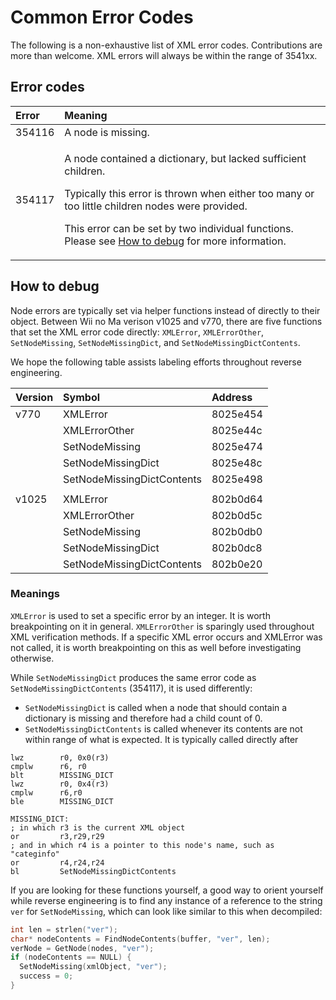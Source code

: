# Common Error Codes

The following is a non-exhaustive list of XML error codes. Contributions are more than welcome. XML errors will always be within the range of 3541xx.

## Error codes

<table>
  <thead>
    <tr>
      <th style="text-align:left">Error</th>
      <th style="text-align:left">Meaning</th>
    </tr>
  </thead>
  <tbody>
    <tr>
      <td style="text-align:left">354116</td>
      <td style="text-align:left">A node is missing.</td>
    </tr>
    <tr>
      <td style="text-align:left">354117</td>
      <td style="text-align:left">
        <p>A node contained a dictionary, but lacked sufficient children.</p>
        <p>Typically this error is thrown when either too many or too little children
          nodes were provided.</p>
        <p></p>
        <p>This error can be set by two individual functions. Please see <a href="common-error-codes.md#how-to-debug">How to debug</a> for
          more information.</p>
      </td>
    </tr>
  </tbody>
</table>

## How to debug

Node errors are typically set via helper functions instead of directly to their object. Between Wii no Ma verison v1025 and v770, there are five functions that set the XML error code directly: `XMLError`, `XMLErrorOther`, `SetNodeMissing`, `SetNodeMissingDict`, and `SetNodeMissingDictContents`.

We hope the following table assists labeling efforts throughout reverse engineering.

| Version | Symbol | Address |
| :--- | :--- | :--- |
| v770 | XMLError | 8025e454 |
|  | XMLErrorOther | 8025e44c |
|  | SetNodeMissing | 8025e474 |
|  | SetNodeMissingDict | 8025e48c |
|  | SetNodeMissingDictContents | 8025e498 |
|  |  |  |
| v1025 | XMLError | 802b0d64 |
|  | XMLErrorOther | 802b0d5c |
|  | SetNodeMissing | 802b0db0 |
|  | SetNodeMissingDict | 802b0dc8 |
|  | SetNodeMissingDictContents | 802b0e20 |

### Meanings

`XMLError` is used to set a specific error by an integer. It is worth breakpointing on it in general. `XMLErrorOther` is sparingly used throughout XML verification methods. If a specific XML error occurs and XMLError was not called, it is worth breakpointing on this as well before investigating otherwise.



While `SetNodeMissingDict` produces the same error code as `SetNodeMissingDictContents` \(354117\), it is used differently:

*  `SetNodeMissingDict` is called when a node that should contain a dictionary is missing and therefore had a child count of 0.
*  `SetNodeMissingDictContents` is called whenever its contents are not within range of what is expected. It is typically called directly after

```text
lwz        r0, 0x0(r3)
cmplw      r6, r0
blt        MISSING_DICT
lwz        r0, 0x4(r3)
cmplw      r6,r0
ble        MISSING_DICT

MISSING_DICT:
; in which r3 is the current XML object
or         r3,r29,r29
; and in which r4 is a pointer to this node's name, such as "categinfo"
or         r4,r24,r24
bl         SetNodeMissingDictContents
```



If you are looking for these functions yourself, a good way to orient yourself while reverse engineering is to find any instance of a reference to the string `ver` for `SetNodeMissing`, which can look like similar to this when decompiled:

```c
int len = strlen("ver");
char* nodeContents = FindNodeContents(buffer, "ver", len);
verNode = GetNode(nodes, "ver");
if (nodeContents == NULL) {
  SetNodeMissing(xmlObject, "ver");
  success = 0;
}
```

